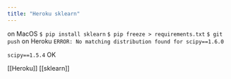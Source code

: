 ```yaml
---
title: "Heroku sklearn"
---
```


on MacOS
`$ pip install sklearn`
`$ pip freeze > requirements.txt`
`$ git push`
on Heroku
`ERROR: No matching distribution found for scipy==1.6.0`

`scipy==1.5.4`
OK

[[Heroku]] [[sklearn]]
